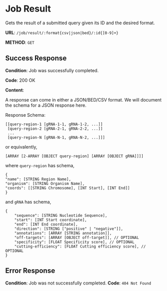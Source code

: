 # Job Result

Gets the result of a submitted query given its ID and the desired
format.

**URL**: `/job/result/:format{csv|json|bed}/:id{[0-9]+}`

**METHOD**: `GET`

## Success Response

**Condition**: Job was successfully completed.

**Code**: 200 OK

**Content**:

A response can come in either a JSON/BED/CSV format. We will
document the schema for a JSON response here.

Response Schema:

```
[[query-region-1 [gRNA-1-1, gRNA-1-2, ...]]
 [query-region-2 [gRNA-2-1, gRNA-2-2, ...]]
 ...
 [query-region-N [gRNA-N-1, gRNA-N-2, ...]]]
```

or equivalently,

```
[ARRAY [2-ARRAY [OBJECT query-region] [ARRAY [OBJECT gRNA]]]]
```

where `query-region` has schema,

```
{
"name": [STRING Region Name],
"organism": [STRING Organism Name],
"coords": [[STRING Chromosome], [INT Start], [INT End]]
}
```

and `gRNA` has schema,

```
{
    "sequence": [STRING Nucleotide Sequence],
    "start": [INT Start coordinate],
    "end": [INT End coordinate],
    "direction": [STRING ["positive" | "negative"]],
    "annotations": [ARRAY [STRING annotation]],
    "off-targets": [ARRAY [OBJECT off-target]], // OPTIONAL
    "specificity": [FLOAT Specificity score], // OPTIONAL
    "cutting-efficiency": [FLOAT Cutting efficiency score], // OPTIONAL
}
```

## Error Response

**Condition**: Job was not successfully completed.
**Code**: `404 Not Found`
